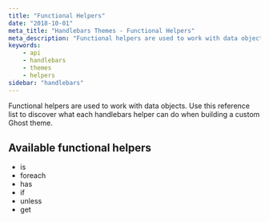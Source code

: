 ```yaml
---
title: "Functional Helpers"
date: "2018-10-01"
meta_title: "Handlebars Themes - Functional Helpers"
meta_description: "Functional helpers are used to work with data objects on your Ghost publcation. Learn more about Ghost themes!"
keywords:
    - api
    - handlebars
    - themes
    - helpers
sidebar: "handlebars"
---
```


Functional helpers are used to work with data objects. Use this reference list to discover what each handlebars helper can do when building a custom Ghost theme. 

## Available functional helpers

* is
* foreach
* has
* if
* unless
* get
